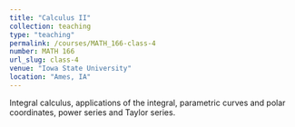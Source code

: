 ```yaml
---
title: "Calculus II"
collection: teaching
type: "teaching"
permalink: /courses/MATH_166-class-4
number: MATH 166
url_slug: class-4
venue: "Iowa State University"
location: "Ames, IA"
---
```


Integral calculus, applications of the integral, parametric curves and polar coordinates, power series and Taylor series.
